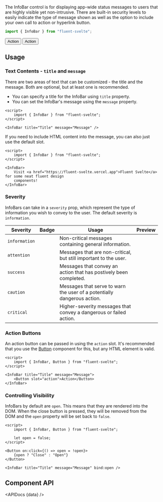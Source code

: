 <script lang="ts">
    import { InfoBar, InfoBadge, Button } from "$lib";
    import { Showcase, APIDocs } from "$site/lib";

    import data from "$lib/InfoBar/InfoBar.svelte?raw&sveld";
</script>

The InfoBar control is for displaying app-wide status messages to users that are highly visible yet non-intrusive. There are built-in security levels to easily indicate the type of message shown as well as the option to include your own call to action or hyperlink button.

```ts
import { InfoBar } from "fluent-svelte";
```

<Showcase repl="789be6a7b377455aab6f44e123885423" columns={2}>
    <InfoBar title="Title" message="Message">
        <Button slot="action">Action</Button>
    </InfoBar>
    <InfoBar title="Title" message="Message" severity="attention">
        <Button slot="action" variant="accent">Action</Button>
    </InfoBar>
    <InfoBar title="Title" message="Message" closable={false} />
    <InfoBar title="Title" message="Message" severity="success" />
    <InfoBar title="Title" message="Message" severity="caution" />
    <InfoBar title="Title" message="Message" severity="critical" />
</Showcase>

## Usage

### Text Contents - `title` and `message`

There are two areas of text that can be customized - the title and the message. Both are optional, but at least one is recommended.

-   You can specify a title for the InfoBar using `title` property.
-   You can set the InfoBar's message using the `message` property.

```svelte example
<script>
    import { InfoBar } from "fluent-svelte";
</script>

<InfoBar title="Title" message="Message" />
```

If you need to include HTML content into the message, you can also just use the default slot.

```svelte example
<script>
    import { InfoBar } from "fluent-svelte";
</script>

<InfoBar>
	Visit <a href="https://fluent-svelte.vercel.app">Fluent Svelte</a> for some neat fluent design
	components!
</InfoBar>
```

### Severity

InfoBars can take in a `severity` prop, which represent the type of information you wish to convey to the user. The default severity is `information`.

| Severity      | Badge                                | Usage                                                                   | Preview                                                |
| ------------- | ------------------------------------ | ----------------------------------------------------------------------- | ------------------------------------------------------ |
| `information` | <InfoBadge severity="information" /> | Non-critical messages containing general information.                   | <InfoBar severity="information" title="Information" /> |
| `attention`   | <InfoBadge severity="attention" />   | Messages that are non-critical, but still important to the user.        | <InfoBar severity="attention" title="Attention" />     |
| `success`     | <InfoBadge severity="success" />     | Messages that convey an action that has postively been completed.       | <InfoBar severity="success" title="Success" />         |
| `caution`     | <InfoBadge severity="caution" />     | Messages that serve to warn the user of a potentially dangerous action. | <InfoBar severity="caution" title="Caution" />         |
| `critical`    | <InfoBadge severity="critical" />    | Higher-severity messages that convey a dangerous or failed action.      | <InfoBar severity="critical" title="Critical" />       |

### Action Buttons

An action button can be passed in using the `action` slot. It's recommended that you use the [Button](/docs/components/button) component for this, but any HTML element is valid.

```svelte example
<script>
    import { InfoBar, Button } from "fluent-svelte";
</script>

<InfoBar title="Title" message="Message">
	<Button slot="action">Action</Button>
</InfoBar>
```

### Controlling Visibility

InfoBars by default are `open`. This means that they are rendered into the DOM. When the close button is pressed, they will be removed from the DOM and the `open` property will be set back to `false`. 

```svelte example
<script>
    import { InfoBar, Button } from "fluent-svelte";

    let open = false;
</script>

<Button on:click={() => open = !open}>
    {open ? "Close" : "Open"}
</Button>

<InfoBar title="Title" message="Message" bind:open />
```

## Component API

<APIDocs {data} />
